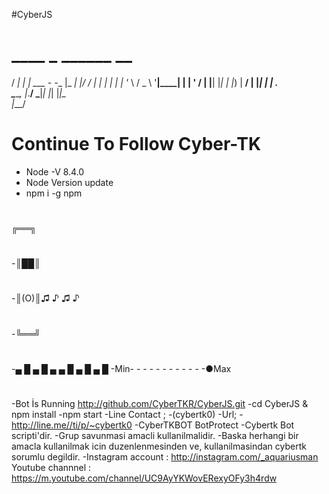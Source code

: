 
#CyberJS
#   ____     _                    ______  __
  / ___|   _| |__   ___ -_ -__   |_   _| |/ /
| |  | | | | '_ \ / _ \ '__|____| | | ' /
| |__| |_| | |_) |  __/ | |_____| | | . \
 \____\__, |_.__/ \___|_|       |_| |_|\_\
      |___/
#    Continue To Follow Cyber-TK
-    Node -V 8.4.0
-    Node Version update 
-    npm i -g npm
#
 ╔══╗
#
-║██║
#
-║(O)║♫ ♪ ♫ ♪
#
-╚══╝
#
-▄ █ ▄ █ ▄ ▄ █ ▄ █ ▄ █
-Min- - - - - - - - - - - -●Max 
#
-Bot İs Running
 http://github.com/CyberTKR/CyberJS.git
 -cd CyberJS & npm install
 -npm start
-Line Contact ;
-(cybertk0)
-Url;
-http://line.me//ti/p/~cybertk0
-CyberTKBOT BotProtect
-Cybertk Bot scripti'dir.
-Grup savunmasi amacli kullanilmalidir.
-Baska herhangi bir amacla kullanilmak icin duzenlenmesinden ve, kullanilmasindan cybertk sorumlu degildir.
-Instagram account : http://instagram.com/_aquariusman Youtube channnel : https://m.youtube.com/channel/UC9AyYKWovERexyOFy3h4rdw

 
